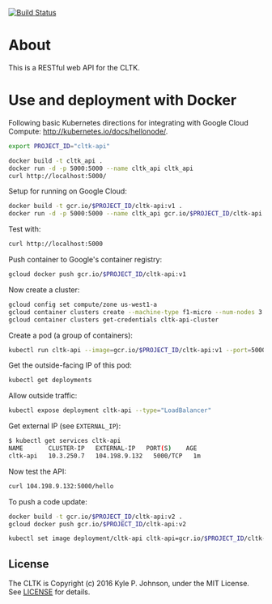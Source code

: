 [![Build Status](https://travis-ci.org/cltk/cltk_api.svg?branch=master)](https://travis-ci.org/cltk/cltk_api)

# About

This is a RESTful web API for the CLTK.


# Use and deployment with Docker
Following basic Kubernetes directions for integrating with Google Cloud Compute: <http://kubernetes.io/docs/hellonode/>.

``` bash
export PROJECT_ID="cltk-api"
```

``` bash
docker build -t cltk_api .
docker run -d -p 5000:5000 --name cltk_api cltk_api
curl http://localhost:5000/
```

Setup for running on Google Cloud:

``` bash
docker build -t gcr.io/$PROJECT_ID/cltk-api:v1 .
docker run -d -p 5000:5000 --name cltk_api gcr.io/$PROJECT_ID/cltk-api:v1
```

Test with:

``` bash
curl http://localhost:5000
```

Push container to Google's container registry:
``` bash
gcloud docker push gcr.io/$PROJECT_ID/cltk-api:v1
```

Now create a cluster:

``` bash
gcloud config set compute/zone us-west1-a
gcloud container clusters create --machine-type f1-micro --num-nodes 3 cltk-api-cluster
gcloud container clusters get-credentials cltk-api-cluster
```

Create a pod (a group of containers):

``` bash
kubectl run cltk-api --image=gcr.io/$PROJECT_ID/cltk-api:v1 --port=5000
```

Get the outside-facing IP of this pod:

``` bash
kubectl get deployments
```

Allow outside traffic:

``` bash
kubectl expose deployment cltk-api --type="LoadBalancer"
```

Get external IP (see `EXTERNAL_IP`):

``` bash
$ kubectl get services cltk-api
NAME       CLUSTER-IP   EXTERNAL-IP   PORT(S)    AGE
cltk-api   10.3.250.7   104.198.9.132   5000/TCP   1m
```

Now test the API:

``` bash
curl 104.198.9.132:5000/hello
```

To push a code update:

``` bash    
docker build -t gcr.io/$PROJECT_ID/cltk-api:v2 .
gcloud docker push gcr.io/$PROJECT_ID/cltk-api:v2
```

``` bash
kubectl set image deployment/cltk-api cltk-api=gcr.io/$PROJECT_ID/cltk-api:v2
```


## License

The CLTK is Copyright (c) 2016 Kyle P. Johnson, under the MIT License. See [LICENSE](https://github.com/cltk/cltk/blob/master/LICENSE) for details.